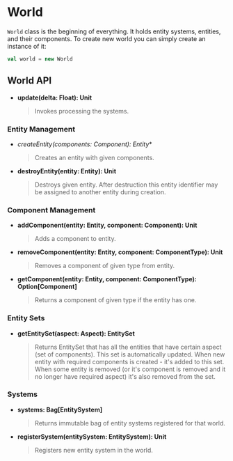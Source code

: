 # World

`World` class is the beginning of everything. It holds entity systems, entities, and their
components. To create new world you can simply create an instance of it:

```scala
val world = new World
```

## World API

* **update(delta: Float): Unit**

    > Invokes processing the systems.

### Entity Management

* **createEntity(components: Component*): Entity**

    > Creates an entity with given components.

* **destroyEntity(entity: Entity): Unit**

    > Destroys given entity. After destruction this entity identifier may be assigned to another
    entity during creation.

### Component Management
* **addComponent(entity: Entity, component: Component): Unit**

    > Adds a component to entity.

* **removeComponent(entity: Entity, component: ComponentType): Unit**

    > Removes a component of given type from entity.

* **getComponent(entity: Entity, component: ComponentType): Option[Component]**

    > Returns a component of given type if the entity has one.

### Entity Sets
* **getEntitySet(aspect: Aspect): EntitySet**

    > Returns EntitySet that has all the entities that have certain aspect (set of components). This
    set is automatically updated. When new entity with required components is created - it's added
    to this set. When some entity is removed (or it's component is removed and it no longer have
    required aspect) it's also removed from the set.

### Systems

* **systems: Bag[EntitySystem]**

    > Returns immutable bag of entity systems registered for that world.

* **registerSystem(entitySystem: EntitySystem): Unit**

    > Registers new entity system in the world.
